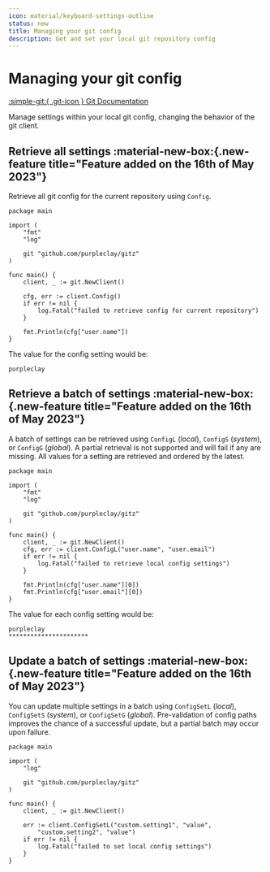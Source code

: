 ```yaml
---
icon: material/keyboard-settings-outline
status: new
title: Managing your git config
description: Get and set your local git repository config
---
```


# Managing your git config

[:simple-git:{ .git-icon } Git Documentation](https://git-scm.com/docs/git-config)

Manage settings within your local git config, changing the behavior of the git client.

## Retrieve all settings :material-new-box:{.new-feature title="Feature added on the 16th of May 2023"}

Retrieve all git config for the current repository using `Config`.

```{ .go .select linenums="1" }
package main

import (
    "fmt"
    "log"

    git "github.com/purpleclay/gitz"
)

func main() {
    client, _ := git.NewClient()

    cfg, err := client.Config()
    if err != nil {
        log.Fatal("failed to retrieve config for current repository")
    }

    fmt.Println(cfg["user.name"])
}
```

The value for the config setting would be:

```{ .text .no-select .no-copy }
purpleclay
```

## Retrieve a batch of settings :material-new-box:{.new-feature title="Feature added on the 16th of May 2023"}

A batch of settings can be retrieved using `ConfigL` (_local_), `ConfigS` (_system_), or `ConfigG` (_global_). A partial retrieval is not supported and will fail if any are missing. All values for a setting are retrieved and ordered by the latest.

```{ .go .select linenums="1" }
package main

import (
    "fmt"
    "log"

    git "github.com/purpleclay/gitz"
)

func main() {
    client, _ := git.NewClient()
    cfg, err := client.ConfigL("user.name", "user.email")
    if err != nil {
        log.Fatal("failed to retrieve local config settings")
    }

    fmt.Println(cfg["user.name"][0])
    fmt.Println(cfg["user.email"][0])
}
```

The value for each config setting would be:

```{ .text .no-select .no-copy }
purpleclay
**********************
```

## Update a batch of settings :material-new-box:{.new-feature title="Feature added on the 16th of May 2023"}

You can update multiple settings in a batch using `ConfigSetL` (_local_), `ConfigSetS` (_system_), or `ConfigSetG` (_global_). Pre-validation of config paths improves the chance of a successful update, but a partial batch may occur upon failure.

```{ .go .select linenums="1" }
package main

import (
    "log"

    git "github.com/purpleclay/gitz"
)

func main() {
    client, _ := git.NewClient()

    err := client.ConfigSetL("custom.setting1", "value",
        "custom.setting2", "value")
    if err != nil {
        log.Fatal("failed to set local config settings")
    }
}
```

